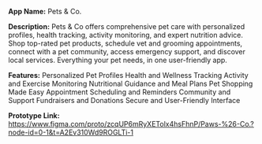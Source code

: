 **App Name:** Pets & Co.

**Description:** Pets & Co offers comprehensive pet care with personalized profiles, health tracking, activity monitoring, and expert nutrition advice. Shop top-rated pet products, schedule vet and grooming appointments, connect with a pet community, access emergency support, and discover local services. Everything your pet needs, in one user-friendly app.

**Features:**
Personalized Pet Profiles
Health and Wellness Tracking
Activity and Exercise Monitoring
Nutritional Guidance and Meal Plans
Pet Shopping Made Easy
Appointment Scheduling and Reminders
Community and Support
Fundraisers and Donations
Secure and User-Friendly Interface

**Prototype Link:**
https://www.figma.com/proto/zcqUP6mRyXETolx4hsFhnP/Paws-%26-Co.?node-id=0-1&t=A2Ev310Wd9ROGLTi-1
